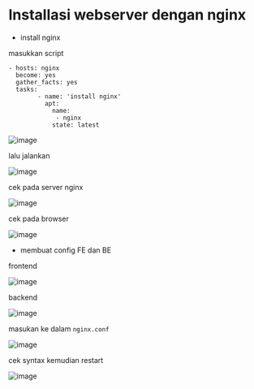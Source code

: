# Installasi webserver dengan nginx


- install nginx


masukkan script 

```
- hosts: nginx
  become: yes
  gather_facts: yes
  tasks:
        - name: 'install nginx'
          apt: 
            name:
             - nginx
            state: latest

```




![image](https://user-images.githubusercontent.com/18206510/193098777-80b71edc-2365-43fe-acb3-b640029d5a0c.png)






 lalu jalankan 




![image](https://user-images.githubusercontent.com/18206510/193099316-d187dcd5-7019-437b-9d8c-d76accd63d4d.png)




cek pada server nginx


![image](https://user-images.githubusercontent.com/18206510/193100290-c3f2e7b8-dcb0-4e9f-8de7-76bc11c7601f.png)



cek pada browser



![image](https://user-images.githubusercontent.com/18206510/193100461-47ea7199-3e90-466a-ac5f-4f47199370bc.png)




- membuat config FE dan BE


frontend 


![image](https://user-images.githubusercontent.com/18206510/193103346-b8054d6e-1c47-472d-9b89-d3528bae6cb7.png)



backend



![image](https://user-images.githubusercontent.com/18206510/193103439-619a8c11-081f-4bb2-8709-79ab059936b6.png)



masukan ke dalam ```nginx.conf``` 


![image](https://user-images.githubusercontent.com/18206510/193104157-c65a7b6e-ddf5-4db3-b61d-57edb1762c89.png)



cek syntax kemudian restart



![image](https://user-images.githubusercontent.com/18206510/193104357-df092a90-162a-4309-90b1-f2a571ecc0b4.png)















